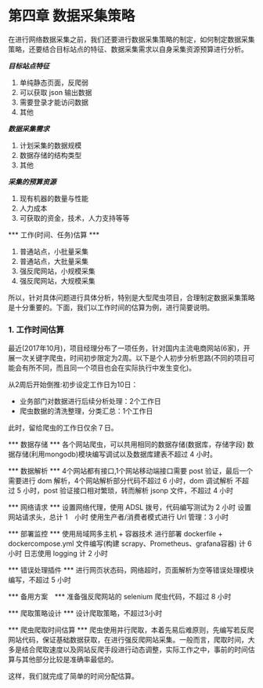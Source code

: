 # 第四章 数据采集策略

在进行网络数据采集之前，我们还要进行数据采集策略的制定，如何制定数据采集策略，还要结合目标站点的特征、数据采集需求以自身采集资源预算进行分析。

***目标站点特征***
1. 单纯静态页面，反爬弱
2. 可以获取 json 输出数据
3. 需要登录才能访问数据
4. 其他

***数据采集需求***
1. 计划采集的数据规模
2. 数据存储的结构类型
3. 其他

***采集的预算资源***
1. 现有机器的数量与性能
2. 人力成本
3. 可获取的资金，技术，人力支持等等

*** 工作(时间、任务)估算 ***
1. 普通站点，小批量采集
2. 普通站点，大批量采集
3. 强反爬网站，小规模采集
4. 强反爬网站，大规模采集

所以，针对具体问题进行具体分析，特别是大型爬虫项目，合理制定数据采集策略是十分重要的。下面，我们以工作时间的估算为例，进行简要说明。

### 1. 工作时间估算
最近(2017年10月)，项目经理分布了一项任务，针对国内主流电商网站(6家)，开展一次关键字爬虫，时间初步限定为2周。以下是个人初步分析思路(不同的项目可能会有所不同，而且同一个项目也会在实际执行中发生变化)。

从2周后开始倒推:初步设定工作日为10日：
* 业务部门对数据进行后续分析处理：2个工作日
* 爬虫数据的清洗整理，分类汇总：1个工作日

此时，留给爬虫的工作日仅余７日。

*** 数据存储 ***
各个网站爬虫，可以共用相同的数据存储(数据库，存储字段)
数据存储(利用mongodb)模块编写调试以及数据库建表不超过 4 小时。

*** 数据解析 ***
4个网站都有接口,1个网站移动端接口需要 post 验证，最后一个需要进行 dom 解析，4个网站解析部分代码不超过 6 小时，dom 调试解析 不超过 5 小时，post 验证接口相对繁琐，转而解析 jsonp 文件，不超过 4 小时

*** 网络请求 ***
设置网络代理，使用 ADSL 拨号，代码编写测试为 2 小时
设置网站请求头，总计 1　小时
使用生产者/消费者模式进行 Url 管理：3 小时

*** 部署监控 ***
使用局域网多主机 + 容器技术 进行部署
dockerfile + dockercompose.yml 文件编写(构建 scrapy、Prometheus、grafana容器) 计 6 小时
日志使用 logging 计 2 小时

*** 错误处理插件 ***
进行网页状态码，网络超时，页面解析为空等错误处理模块编写，不超过 5 小时

*** 备用方案　***
准备强反爬网站的 selenium 爬虫代码，不超过 8 小时

*** 爬取策略设计 ***
设计爬取策略，不超过3小时

*** 爬虫爬取时间估算 ***
爬虫使用并行爬取，本着先易后难原则，先编写若反爬网站代码，保证基础数据获取，在进行强反爬网站采集。一般而言，爬取时间，大多是结合爬取速度以及网站反爬手段进行动态调整，实际工作之中，事前的时间估算与其他部分比较是准确率最低的。

这样，我们就完成了简单的时间分配估算。